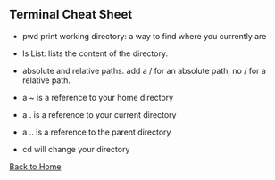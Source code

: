 ## Terminal Cheat Sheet

- pwd print working directory: a way to find where you currently are

- ls List: lists the content of the directory. 

- absolute and relative paths. add a / for an absolute path, no / for a relative path.

- a ~ is a reference to your home directory

- a . is a reference to your current directory

- a .. is a reference to the parent directory

- cd will change your directory

[Back to Home](https://andrewliming.github.io/reading-notes/)
